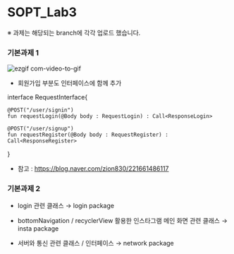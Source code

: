 # SOPT_Lab3
※ 과제는 해당되는 branch에 각각 업로드 했습니다.

### 기본과제 1

![ezgif com-video-to-gif](https://user-images.githubusercontent.com/52772787/82639882-933a4480-9c44-11ea-9ddf-1920d3804d34.gif)

- 회원가입 부분도 인터페이스에 함께 추가

interface RequestInterface{

    @POST("/user/signin")
    fun requestLogin(@Body body : RequestLogin) : Call<ResponseLogin>

    @POST("/user/signup")
    fun requestRegister(@Body body : RequestRegister) : Call<ResponseRegister>
    
}




- 참고 : https://blog.naver.com/zion830/221661486117


### 기본과제 2

- login 관련 클래스 → login package


- bottomNavigation / recyclerView 활용한 인스타그램 메인 화면 관련 클래스 → insta package


- 서버와 통신 관련 클래스 / 인터페이스 → network package
